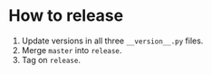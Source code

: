 # How to release

1. Update versions in all three `__version__.py` files.
2. Merge `master` into `release`.
3. Tag on `release`.

